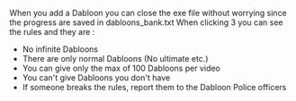 When you add a Dabloon you can close the exe file without worrying since the progress are saved in dabloons_bank.txt
When clicking 3 you can see the rules and they are :
- No infinite Dabloons
- There are only normal Dabloons (No ultimate etc.)
- You can give only the max of 100 Dabloons per video
- You can't give Dabloons you don't have
- If someone breaks the rules, report them to the Dabloon Police officers
